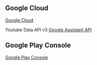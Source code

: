 
## Google Cloud
[Google Cloud](https://cloud.google.com/)

Youtube Data API v3
[Google Assistant API](https://developers.google.com/assistant/)



## Google Play Console
[Google Play Console](https://play.google.com/apps/publish/)



